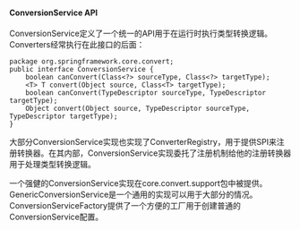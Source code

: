 #### ConversionService API

ConversionService定义了一个统一的API用于在运行时执行类型转换逻辑。Converters经常执行在此接口的后面：

```
package org.springframework.core.convert;
public interface ConversionService {
    boolean canConvert(Class<?> sourceType, Class<?> targetType);
    <T> T convert(Object source, Class<T> targetType);
    boolean canConvert(TypeDescriptor sourceType, TypeDescriptor targetType);
    Object convert(Object source, TypeDescriptor sourceType, TypeDescriptor targetType);
}
```

大部分ConversionService实现也实现了ConverterRegistry，用于提供SPI来注册转换器。在其内部，ConversionService实现委托了注册机制给他的注册转换器用于处理类型转换逻辑。

一个强健的ConversionService实现在core.convert.support包中被提供。GenericConversionService是一个通用的实现可以用于大部分的情况。ConversionServiceFactory提供了一个方便的工厂用于创建普通的ConversionService配置。